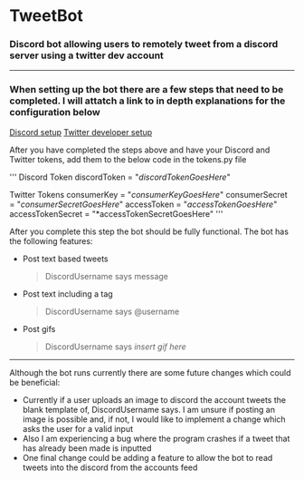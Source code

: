 # TweetBot
### Discord bot allowing users to remotely tweet from a discord server using a twitter dev account

--------------------------------------------------------------------------------------------------------------------------------------------------------------------------------

### When setting up the bot there are a few steps that need to be completed. I will attatch a link to in depth explanations for the configuration below

[Discord setup](https://realpython.com/how-to-make-a-discord-bot-python/#how-to-make-a-discord-bot-in-the-developer-portal)
[Twitter developer setup](https://realpython.com/twitter-bot-python-tweepy/#creating-twitter-api-authentication-credentials)

After you have completed the steps above and have your Discord and Twitter tokens, add them to the below code in the tokens.py file

'''
Discord Token
discordToken = "*discordTokenGoesHere*"

Twitter Tokens
consumerKey = "*consumerKeyGoesHere*"
consumerSecret = "*consumerSecretGoesHere*"
accessToken = "*accessTokenGoesHere*"
accessTokenSecret = "*accessTokenSecretGoesHere"
'''

After you complete this step the bot should be fully functional. The bot has the following features:
- Post text based tweets
  > DiscordUsername says message
- Post text including a tag
  > DiscordUsername says @username
- Post gifs
  > DiscordUsername says *insert gif here*

--------------------------------------------------------------------------------------------------------------------------------------------------------------------------------

Although the bot runs currently there are some future changes which could be beneficial:
- Currently if a user uploads an image to discord the account tweets the blank template of, DiscordUsername says. I am unsure if posting an image is possible and, if not, I would like to implement a change which asks the user for a valid input
- Also I am experiencing a bug where the program crashes if a tweet that has already been made is inputted 
- One final change could be adding a feature to allow the bot to read tweets into the discord from the accounts feed
